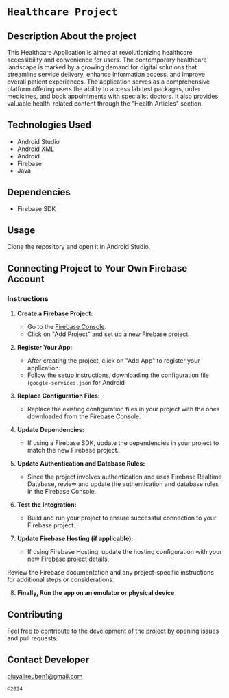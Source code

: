 # `Healthcare Project`
## Description About the project
This Healthcare Application is aimed at revolutionizing healthcare accessibility and convenience for users.
The contemporary healthcare landscape is marked by a growing demand for digital 
solutions that streamline service delivery, enhance information access, and improve overall 
patient experiences. The application serves as a comprehensive platform offering users 
the ability to access lab test packages, order medicines, and book appointments with specialist 
doctors. It also provides valuable health-related content through the "Health Articles" section.


## Technologies Used
- Android Studio
- Android XML
- Android 
- Firebase
- Java


## Dependencies
- Firebase SDK

## Usage
Clone the repository and open it in Android Studio.  

## Connecting Project to Your Own Firebase Account
### Instructions

1. **Create a Firebase Project:**
   - Go to the [Firebase Console](https://console.firebase.google.com/).
   - Click on "Add Project" and set up a new Firebase project.

2. **Register Your App:**
   - After creating the project, click on "Add App" to register your application.
   - Follow the setup instructions, downloading the configuration file (`google-services.json` for Android

3. **Replace Configuration Files:**
   - Replace the existing configuration files in your project with the ones downloaded from the Firebase Console.

4. **Update Dependencies:**
   - If using a Firebase SDK, update the dependencies in your project to match the new Firebase project.

5. **Update Authentication and Database Rules:**
   - Since the project involves authentication and uses Firebase Realtime Database, review and update the authentication and database rules in the Firebase Console.

6. **Test the Integration:**
   - Build and run your project to ensure successful connection to your Firebase project.

7. **Update Firebase Hosting (if applicable):**
   - If using Firebase Hosting, update the hosting configuration with your new Firebase project details.

Review the Firebase documentation and any project-specific instructions for additional steps or considerations.

8. **Finally, Run the app on an emulator or physical device**


## Contributing
Feel free to contribute to the development of the project by opening issues and pull requests.


## Contact Developer
oluyalireuben1@gmail.com

 `©2024`




